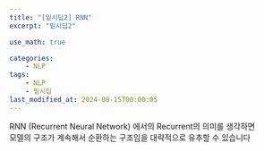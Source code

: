 ```yaml
---
title: "[밑시딥2] RNN"
excerpt: "밑시딥2"

use_math: true

categories:
    - NLP
tags:
    - NLP
    - 밑시딥
last_modified_at: 2024-08-15T00:00:05
---
```


<!--bundle exec jekyll serve : 임시 확인-->

RNN (Recurrent Neural Network) 에서의 Recurrent의 의미를 생각하면<br>
모델의 구조가 계속해서 순환하는 구조임을 대략적으로 유추할 수 있습니다<br>

<br>
<br>